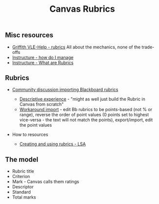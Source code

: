 ﻿---
title: Canvas Rubrics
---
## Misc resources

- [Griffith VLE-Help - rubrics](https://www.griffith.edu.au/vle-help/staff/marking-and-feedback/rubrics)
  All about the mechanics, none of the trade-offs
- [Instructure - how do I manage ](https://community.canvaslms.com/t5/Instructor-Guide/How-do-I-manage-rubrics-in-a-course/ta-p/1017)
- [Instructure - What are Rubrics](https://community.canvaslms.com/t5/Canvas-Basics-Guide/What-are-Rubrics/ta-p/35)


## Rubrics

- [Community discussion importing Blackboard rubrics](https://community.canvaslms.com/t5/LMS-Migration-Strategies/Blackboard-rubrics-imported-into-Canvas/ba-p/106640)

  - [Descriptive experience](https://community.canvaslms.com/t5/LMS-Migration-Strategies/Blackboard-rubrics-imported-into-Canvas/bc-p/106649/highlight/true#M151) - "might as well just build the Rubric in Canvas from scratch"
  - [Workaround import](https://community.canvaslms.com/t5/LMS-Migration-Strategies/Blackboard-rubrics-imported-into-Canvas/bc-p/106650/highlight/true#M152) - edit Bb rubrics to be points-based (not % or range), reverse the order of point values (0 points set to highest vice-versa - the text will not match the points), export/import, edit the point values

- How to resources
  - [Creating and using rubrics - LSA](https://lsa.umich.edu/technology-services/news-events/all-news/teaching-tip-of-the-week/creating-and-using-rubrics-in-canvas.html)


## The model

- Rubric title
- Criterion
- Mark - Canvas calls them ratings
- Descriptor
- Standard
- Total marks